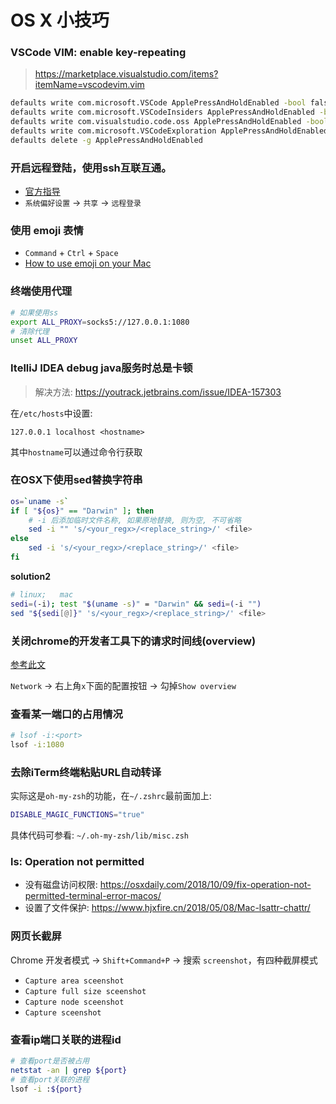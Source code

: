 # OS X 小技巧

### VSCode VIM: enable key-repeating

> https://marketplace.visualstudio.com/items?itemName=vscodevim.vim

```sh
defaults write com.microsoft.VSCode ApplePressAndHoldEnabled -bool false              # For VS Code
defaults write com.microsoft.VSCodeInsiders ApplePressAndHoldEnabled -bool false      # For VS Code Insider
defaults write com.visualstudio.code.oss ApplePressAndHoldEnabled -bool false         # For VS Codium
defaults write com.microsoft.VSCodeExploration ApplePressAndHoldEnabled -bool false   # For VS Codium Exploration users
defaults delete -g ApplePressAndHoldEnabled                                           # If necessary, reset global default
```

### 开启远程登陆，使用ssh互联互通。



* [官方指导](https://support.apple.com/kb/PH18726?locale=zh_CN&viewlocale=zh_CN)
* `系统偏好设置` -> `共享` -> `远程登录`

### 使用 emoji 表情

* `Command` + `Ctrl` + `Space`
* [How to use emoji on your Mac](http://www.imore.com/how-to-use-emoji-on-your-mac)

### 终端使用代理

```sh
# 如果使用ss
export ALL_PROXY=socks5://127.0.0.1:1080
# 清除代理
unset ALL_PROXY
```

### ItelliJ IDEA debug java服务时总是卡顿

> 解决方法: https://youtrack.jetbrains.com/issue/IDEA-157303

在`/etc/hosts`中设置: 

```
127.0.0.1 localhost <hostname>
```

其中`hostname`可以通过命令行获取


### 在OSX下使用sed替换字符串

```bash
os=`uname -s`
if [ "${os}" == "Darwin" ]; then
    # -i 后添加临时文件名称, 如果原地替换, 则为空, 不可省略
    sed -i "" 's/<your_regx>/<replace_string>/' <file>
else
    sed -i 's/<your_regx>/<replace_string>/' <file>
fi
```

**solution2**
```bash
# linux;   mac
sedi=(-i); test "$(uname -s)" = "Darwin" && sedi=(-i "")
sed "${sedi[@]}" 's/<your_regx>/<replace_string>/' <file>
```


### 关闭chrome的开发者工具下的请求时间线(overview)

[参考此文](https://blog.csdn.net/qq_15941409/article/details/103232414)

`Network` -> 右上角`x`下面的配置按钮 -> 勾掉`Show overview`

### 查看某一端口的占用情况

```bash
# lsof -i:<port>
lsof -i:1080
```

### 去除iTerm终端粘贴URL自动转译
实际这是`oh-my-zsh`的功能，在`~/.zshrc`最前面加上:
```bash
DISABLE_MAGIC_FUNCTIONS="true"
```
具体代码可参看: `~/.oh-my-zsh/lib/misc.zsh`

### ls: Operation not permitted

* 没有磁盘访问权限: https://osxdaily.com/2018/10/09/fix-operation-not-permitted-terminal-error-macos/
* 设置了文件保护: https://www.hjxfire.cn/2018/05/08/Mac-lsattr-chattr/

### 网页长截屏

Chrome 开发者模式 -> `Shift+Command+P` -> 搜索 `screenshot`，有四种截屏模式

* `Capture area sceenshot`
* `Capture full size sceenshot`
* `Capture node sceenshot`
* `Capture sceenshot`

### 查看ip端口关联的进程id

```bash
# 查看port是否被占用
netstat -an | grep ${port}
# 查看port关联的进程
lsof -i :${port}
```
